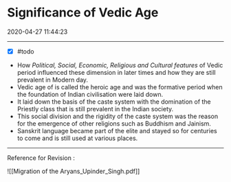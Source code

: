 # Significance of Vedic Age
2020-04-27 11:44:23
            
---
 - [x] #todo 
- How *Political, Social, Economic, Religious and Cultural features* of Vedic period influenced these dimension in later times and how they are still prevalent in Modern day.
- Vedic age of is called the heroic age and was the formative period when the foundation of Indian civilisation were laid down.
- It laid down the basis of the caste system with the domination of the Priestly class that is still prevalent in the Indian society.
- This social division and the rigidity of the caste system was the reason for the emergence of other religions such as Buddhism and Jainism.
- Sanskrit language became part of the elite and stayed so for centuries to come and is still used at various places.

---

Reference for Revision : 

![[Migration of the Aryans_Upinder_Singh.pdf]]
